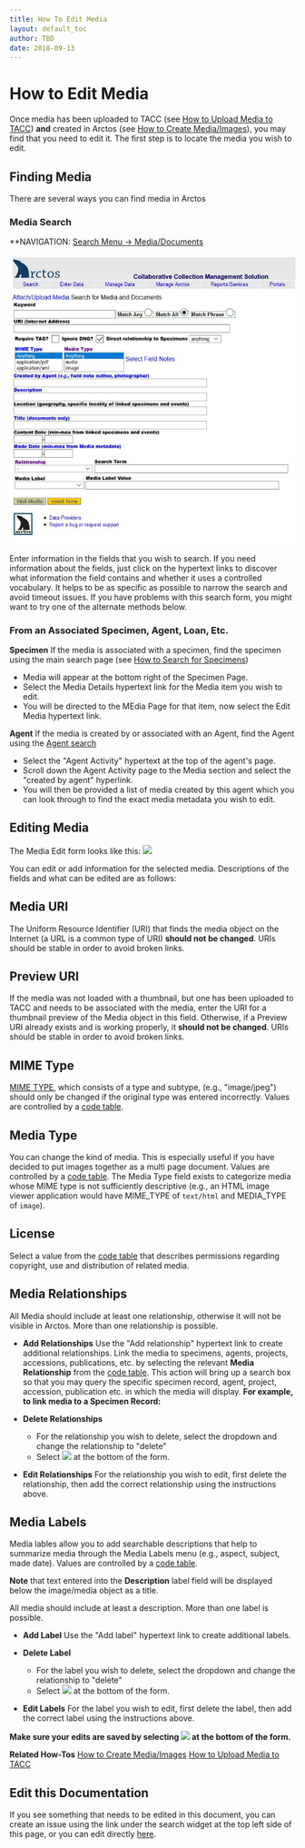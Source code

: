 ```yaml
---
title: How To Edit Media
layout: default_toc
author: TBD
date: 2018-09-13
---
```


# How to Edit Media

Once media has been uploaded to TACC (see [How to Upload Media to TACC](../how_to/How-to-Upload-Media-to-TACC)) **and** created in Arctos (see [How to Create Media/Images](../how_to/How-to-Create-Media-Images)), you may find that you need to edit it.  The first step is to locate the media you wish to edit.

## Finding Media
There are several ways you can find media in Arctos

### Media Search
**NAVIGATION: [Search Menu → Media/Documents](http://arctos.database.museum/MediaSearch.cfm)

![](../tutorial_images/attach_upload_media.JPG)

Enter information in the fields that you wish to search. If you need information about the fields, just click on the hypertext links to discover what information the field contains and whether it uses a controlled vocabulary. It helps to be as specific as possible to narrow the search and avoid timeout issues. If you have problems with this search form, you might want to try one of the alternate methods below.

### From an Associated Specimen, Agent, Loan, Etc.
**Specimen** If the media is associated with a specimen, find the specimen using the main search page (see [How to Search for Specimens](../how_to/How-to-Search-for-Specimens))
  * Media will appear at the bottom right of the Specimen Page.
  * Select the Media Details hypertext link for the Media item you wish to edit.
  * You will be directed to the MEdia Page for that item, now select the Edit Media hypertext link.

**Agent** If the media is created by or associated with an Agent, find the Agent using the [Agent search](http://arctos.database.museum/agent.cfm)
  * Select the "Agent Activity" hypertext at the top of the agent's page.
  * Scroll down the Agent Activity page to the Media section and select the "created by agent" hyperlink.
  * You will then be provided a list of media created by this agent which you can look through to find the exact media metadata you wish to edit.

## Editing Media

The Media Edit form looks like this:
![](../tutorial_images/edit_media.JPG)

You can edit or add information for the selected media. Descriptions of the fields and what can be edited are as follows:

## Media URI

The Uniform Resource Identifier (URI) that finds the media object on the Internet (a URL is a common type of URI) **should not be changed**. URIs should be stable in order to avoid broken links.

## Preview URI

If the media was not loaded with a thumbnail, but one has been uploaded to TACC and needs to be associated with the media, enter the URI for a thumbnail preview of the Media object in this field. Otherwise, if a Preview URI already exists and is working properly, it **should not be changed**. URIs should be stable in order to avoid broken links.

## MIME Type

[MIME TYPE](https://en.wikipedia.org/wiki/Media_type), which consists of a type and subtype, (e.g., "image/jpeg") should only be changed if the original type was entered incorrectly. Values are controlled by a [code table](http://arctos.database.museum/info/ctDocumentation.cfm?table=CTMIME_TYPE).

## Media Type

You can change the kind of media. This is especially useful if you have decided to put images together as a multi page document. Values are controlled by a [code table](http://arctos.database.museum/info/ctDocumentation.cfm?table=CTMEDIA_TYPE). The Media Type field exists to categorize media whose MIME type is not sufficiently descriptive (e.g., an HTML image viewer application would have MIME_TYPE of `text/html` and MEDIA_TYPE of `image`).

## License

Select a value from the [code table](http://arctos.database.museum/info/ctDocumentation.cfm?table=CTMEDIA_LICENSE) that describes permissions regarding copyright, use and distribution of related media.

## Media Relationships

All Media should include at least one relationship, otherwise it will not be visible in Arctos. More than one relationship is possible.        

  * **Add Relationships** Use the "Add relationship" hypertext link to create additional relationships. Link the media to specimens, agents, projects, accessions, publications, etc. by selecting the relevant **Media Relationship** from the [code table](http://arctos.database.museum/info/ctDocumentation.cfm?table=CTMEDIA_RELATIONSHIP). This action will bring up a search box so that you may query the specific specimen record, agent, project, accession, publication etc. in which the media will display. **For example, to link media to a Specimen Record:**

  * **Delete Relationships**
    * For the relationship you wish to delete, select the dropdown and change the relationship to "delete"
    * Select ![](../tutorial_images/save_edits_button.JPG) at the bottom of the form.
    
  * **Edit Relationships**
  For the relationship you wish to edit, first delete the relationship, then add the correct relationship using the instructions above.

## Media Labels

Media lables allow you to add searchable descriptions that help to  summarize media through the Media Labels menu (e.g., aspect, subject, made date). Values are controlled by a [code table](http://arctos.database.museum/info/ctDocumentation.cfm?table=CTMEDIA_LABEL).

**Note** that text entered into the **Description** label field will be displayed below the image/media object as a title.

All media should include at least a description. More than one label is possible.
  
  * **Add Label** Use the "Add label" hypertext link to create additional labels.

  * **Delete Label**
    * For the label you wish to delete, select the dropdown and change the relationship to "delete"
    * Select ![](../tutorial_images/save_edits_button.JPG) at the bottom of the form.
    
  * **Edit Labels**
  For the label you wish to edit, first delete the label, then add the correct label using the instructions above.
  
  **Make sure your edits are saved by selecting ![](../tutorial_images/save_edits_button.JPG) at the bottom of the form.**
  
  **Related How-Tos**
  [How to Create Media/Images](../how_to/How-to-Create-Media-Images)
  [How to Upload Media to TACC](../how_to/How-to-Upload-Media-to-TACC)

## Edit this Documentation

If you see something that needs to be edited in this document, you can create an issue using the link under the search widget at the top left side of this page, or you can edit directly <a href="https://github.com/ArctosDB/documentation-wiki/edit/gh-pages/_how_to/How-to-Edit-Media.markdown" target="_blank">here</a>.

